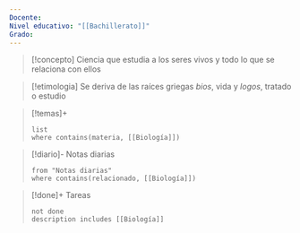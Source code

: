 ```yaml
---
Docente: 
Nivel educativo: "[[Bachillerato]]"
Grado:
---
```


>[!concepto]
>Ciencia que estudia a los seres vivos y todo lo que se relaciona con ellos

>[!etimologia]
>Se deriva de las raíces griegas *bios*, vida y *logos*, tratado o estudio

>[!temas]+ 
>```dataview
>list 
>where contains(materia, [[Biología]])
>```

>[!diario]- Notas diarias
>```list
>from "Notas diarias"
>where contains(relacionado, [[Biología]])
>```

>[!done]+ Tareas
>```tasks
>not done 
>description includes [[Biología]]
>```